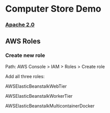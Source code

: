 # Computer Store Demo

### [Apache 2.0](LICENSE)

## AWS Roles
### Create new role
<p>Path: AWS Console > IAM > Roles > Create role</p>
<p>Add all three roles:</p>
<p>AWSElasticBeanstalkWebTier</p>
<p>AWSElasticBeanstalkWorkerTier</p>
<p>AWSElasticBeanstalkMulticontainerDocker</p>